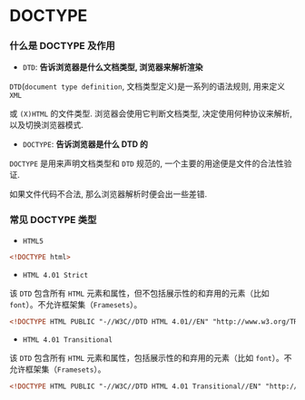 # DOCTYPE

### 什么是 DOCTYPE 及作用

- `DTD`: **告诉浏览器是什么文档类型, 浏览器来解析渲染**

`DTD`(`document type definition`, 文档类型定义)是一系列的语法规则, 用来定义 `XML`

或 `(X)HTML` 的文件类型. 浏览器会使用它判断文档类型, 决定使用何种协议来解析, 以及切换浏览器模式.

- `DOCTYPE`: **告诉浏览器是什么 DTD 的**

`DOCTYPE` 是用来声明文档类型和 `DTD` 规范的, 一个主要的用途便是文件的合法性验证.

如果文件代码不合法, 那么浏览器解析时便会出一些差错.

### 常见 DOCTYPE 类型

- `HTML5`

```html
<!DOCTYPE html>
```

- `HTML 4.01 Strict`

该 `DTD` 包含所有 `HTML` 元素和属性，但不包括展示性的和弃用的元素（比如 `font`）。不允许框架集（`Framesets`）。

```html
<!DOCTYPE HTML PUBLIC "-//W3C//DTD HTML 4.01//EN" "http://www.w3.org/TR/html4/strict.dtd">
```

- `HTML 4.01 Transitional`

该 `DTD` 包含所有 `HTML` 元素和属性，包括展示性的和弃用的元素（比如 `font`）。不允许框架集（`Framesets`）。

```html
<!DOCTYPE HTML PUBLIC "-//W3C//DTD HTML 4.01 Transitional//EN" "http://www.w3.org/TR/html4/loose.dtd">
```
